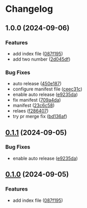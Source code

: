 # Changelog

## 1.0.0 (2024-09-06)


### Features

* add index file ([087f195](https://github.com/DevRiteshPanchal/realese-notes-test/commit/087f19550a08eb87089b099f5bf66883fb2f3502))
* add two number ([2d045df](https://github.com/DevRiteshPanchal/realese-notes-test/commit/2d045dfa3ee7aaceccd699662340e84e608f13bd))


### Bug Fixes

* auto release ([450e187](https://github.com/DevRiteshPanchal/realese-notes-test/commit/450e187c50cc640ce68327bdade5dec337d4e068))
* configure manifest file ([ceec31c](https://github.com/DevRiteshPanchal/realese-notes-test/commit/ceec31c64ce68d123a44c4999ca694f54437dfe5))
* enable auto release ([e9235da](https://github.com/DevRiteshPanchal/realese-notes-test/commit/e9235da3fe848262ef7cd85aaa911050c4773883))
* fix manifest ([709a4da](https://github.com/DevRiteshPanchal/realese-notes-test/commit/709a4daa2885521a2e9c140dd10edf3b6a80f5d2))
* manifest ([23c6c58](https://github.com/DevRiteshPanchal/realese-notes-test/commit/23c6c58fcbcbd474db800597b6c368123ef5e125))
* relaes ([f286407](https://github.com/DevRiteshPanchal/realese-notes-test/commit/f28640766db584e098d46486a7461d91f6b02976))
* try pr merge fix ([bd136af](https://github.com/DevRiteshPanchal/realese-notes-test/commit/bd136afe0f2543e24b5eac416afb0ae2f09085d0))

## [0.1.1](https://github.com/DevRiteshPanchal/realese-notes-test/compare/v0.1.0...v0.1.1) (2024-09-05)


### Bug Fixes

* enable auto release ([e9235da](https://github.com/DevRiteshPanchal/realese-notes-test/commit/e9235da3fe848262ef7cd85aaa911050c4773883))

## [0.1.0](https://github.com/DevRiteshPanchal/realese-notes-test/compare/v0.0.1...v0.1.0) (2024-09-05)


### Features

* add index file ([087f195](https://github.com/DevRiteshPanchal/realese-notes-test/commit/087f19550a08eb87089b099f5bf66883fb2f3502))
